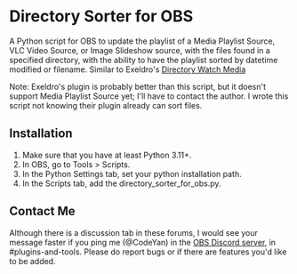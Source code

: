 # Directory Sorter for OBS

A Python script for OBS to update the playlist of a Media Playlist Source, VLC
Video Source, or Image Slideshow source, with the files found in a specified
directory, with the ability to have the playlist sorted by datetime modified or
filename. Similar to Exeldro's [Directory Watch
Media](https://obsproject.com/forum/resources/directory-watch-media.801/)

Note: Exeldro's plugin is probably better than this script, but it doesn't
support Media Playlist Source yet; I'll have to contact the author. I wrote this
script not knowing their plugin already can sort files.

## Installation
1. Make sure that you have at least Python 3.11+.
2. In OBS, go to Tools > Scripts.
3. In the Python Settings tab, set your python installation path.
4. In the Scripts tab, add the directory_sorter_for_obs.py.

## Contact Me
Although there is a discussion tab in these forums, I would see your message
faster if you ping me (@CodeYan) in the [OBS Discord server](https://discord.gg/obsproject),
in #plugins-and-tools. Please do report bugs or if there are features you'd like
to be added.

